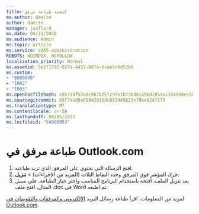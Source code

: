 ```yaml
---
title: كيفية طباعة مرفق
ms.author: daeite
author: daeite
manager: joallard
ms.date: 04/21/2020
ms.audience: Admin
ms.topic: article
ms.service: o365-administration
ROBOTS: NOINDEX, NOFOLLOW
localization_priority: Normal
ms.assetid: 5e2f1581-027a-4417-8d7a-6cae5c6d52b6
ms.custom:
- "8000046"
- "1002"
- "1003"
ms.openlocfilehash: c05718f52bdc9b7b2e7292e1b73bd6149bd285aa1334590ec507f422acd56a11
ms.sourcegitcommit: b5f7da89a650d2915dc652449623c78be6247175
ms.translationtype: MT
ms.contentlocale: ar-SA
ms.lasthandoff: 08/05/2021
ms.locfileid: "54095853"
---
```

# <a name="print-an-attachment-in-outlookcom"></a>طباعة مرفق في Outlook.com

1. افتح الرسالة التي تحتوي على المرفق الذي تريد طباعته.
2. حرك المؤشر فوق المرفق وحدد النقاط الثلاث (المزيد من الإجراءات) > **تنزيل**.
3. بعد تنزيل الملف، افتحه باستخدام البرنامج المناسب واختر خيار الطباعة. على سبيل المثال، افتح ملف .doc في Word ثم اطبعه.

لمزيد من المعلومات، اقرأ طباعة رسائل البريد [الإلكتروني والمرفقات والتقويمات في Outlook.com](https://support.office.com/article/c835b8e5-b310-4cab-ac15-b6eb95149855?wt.mc_id=Office_Outlook_com_Alchemy).